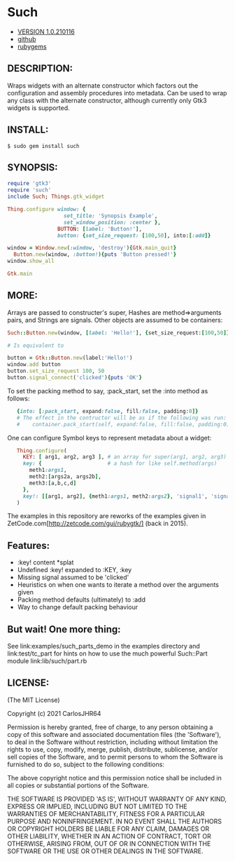 # Such

* [VERSION 1.0.210116](https://github.com/carlosjhr64/such/releases)
* [github](https://www.github.com/carlosjhr64/such)
* [rubygems](https://rubygems.org/gems/such)

## DESCRIPTION:

Wraps widgets with an alternate constructor
which factors out the configuration and assembly procedures into metadata.
Can be used to wrap any class with the alternate constructor,
although currently only Gtk3 widgets is supported.

## INSTALL:

```shell
$ sudo gem install such
```

## SYNOPSIS:

```ruby
require 'gtk3'
require 'such'
include Such; Things.gtk_widget

Thing.configure window: {
                  set_title: 'Synopsis Example',
                  set_window_position: :center },
                BUTTON: [label: 'Button!'],
                button: {set_size_request: [100,50], into:[:add]}

window = Window.new(:window, 'destroy'){Gtk.main_quit}
  Button.new(window, :button!){puts 'Button pressed!'}
window.show_all

Gtk.main
```

## MORE:

Arrays are passed to constructer's super,
Hashes are method=>arguments pairs, and Strings are signals.
Other objects are assumed to be containers:

```ruby
Such::Button.new(window, [label: 'Hello!'], {set_size_request:[100,50]}, 'clicked' ){puts 'OK'}

# Is equivalent to

button = Gtk::Button.new(label:'Hello!')
window.add button
button.set_size_request 100, 50
button.signal_connect('clicked'){puts 'OK'}
```

To set the packing method to say, :pack_start, set the :into method as follows:

```ruby
   {into: [:pack_start, expand:false, fill:false, padding:0]}
   # The effect in the contructor will be as if the following was run:
   #    container.pack_start(self, expand:false, fill:false, padding:0)
```

One can configure Symbol keys to represent metadata about a widget:

```ruby
   Thing.configure(
     KEY: [ arg1, arg2, arg3 ], # an array for super(arg1, arg2, arg3)
     key: {                     # a hash for like self.method(args)
       meth1:args1,
       meth2:[args2a, args2b],
       meth3:[a,b,c,d]
     },
     key!: [[arg1, arg2], {meth1:args1, meth2:args2}, 'signal1', 'signal2'] # the splatter bang!
   )
```

The examples in this repository are reworks of the examples given in
ZetCode.com[http://zetcode.com/gui/rubygtk/] (back in 2015).

## Features:

* :key! content *splat
* Undefined :key! expanded to :KEY, :key
* Missing signal assumed to be 'clicked'
* Heuristics on when one wants to iterate a method over the arguments given
* Packing method defaults (ultimately) to :add
* Way to change default packing behaviour

## But wait!  One more thing:

See link:examples/such_parts_demo in the examples directory
and link:test/tc_part for hints on how to use the much powerful
Such::Part module link:lib/such/part.rb

## LICENSE:

(The MIT License)

Copyright (c) 2021 CarlosJHR64

Permission is hereby granted, free of charge, to any person obtaining
a copy of this software and associated documentation files (the
'Software'), to deal in the Software without restriction, including
without limitation the rights to use, copy, modify, merge, publish,
distribute, sublicense, and/or sell copies of the Software, and to
permit persons to whom the Software is furnished to do so, subject to
the following conditions:

The above copyright notice and this permission notice shall be
included in all copies or substantial portions of the Software.

THE SOFTWARE IS PROVIDED 'AS IS', WITHOUT WARRANTY OF ANY KIND,
EXPRESS OR IMPLIED, INCLUDING BUT NOT LIMITED TO THE WARRANTIES OF
MERCHANTABILITY, FITNESS FOR A PARTICULAR PURPOSE AND NONINFRINGEMENT.
IN NO EVENT SHALL THE AUTHORS OR COPYRIGHT HOLDERS BE LIABLE FOR ANY
CLAIM, DAMAGES OR OTHER LIABILITY, WHETHER IN AN ACTION OF CONTRACT,
TORT OR OTHERWISE, ARISING FROM, OUT OF OR IN CONNECTION WITH THE
SOFTWARE OR THE USE OR OTHER DEALINGS IN THE SOFTWARE.
